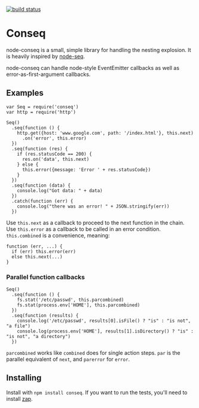 [![build status](https://secure.travis-ci.org/nornagon/node-conseq.png)](http://travis-ci.org/nornagon/node-conseq)
# Conseq

node-conseq is a small, simple library for handling the nesting explosion. It is heavily inspired by [node-seq](http://github.com/substack/node-seq).

node-conseq can handle node-style EventEmitter callbacks as well as error-as-first-argument callbacks.

## Examples

    var Seq = require('conseq')
    var http = require('http')
    
    Seq()
      .seq(function () {
        http.get({host: 'www.google.com', path: '/index.html'}, this.next)
          .on('error', this.error)
      })
      .seq(function (res) {
        if (res.statusCode == 200) {
          res.on('data', this.next)
        } else {
          this.error({message: 'Error ' + res.statusCode})
        }
      })
      .seq(function (data) {
        console.log("Got data: " + data)
      })
      .catch(function (err) {
        console.log("there was an error! " + JSON.stringify(err))
      })

Use `this.next` as a callback to proceed to the next function in the chain. Use `this.error` as a callback to be called in an error condition. `this.combined` is a convenience, meaning:

    function (err, ...) {
      if (err) this.error(err)
      else this.next(...)
    }

### Parallel function callbacks

    Seq()
      .seq(function () {
        fs.stat('/etc/passwd', this.parcombined)
        fs.stat(process.env['HOME'], this.parcombined)
      })
      .seq(function (results) {
        console.log('/etc/passwd', results[0].isFile() ? "is" : "is not", "a file")
        console.log(process.env['HOME'], results[1].isDirectory() ? "is" : "is not", "a directory")
      })

`parcombined` works like `combined` does for single action steps. `par` is the parallel equivalent of `next`, and `parerror` for `error`.

## Installing
Install with `npm install conseq`. If you want to run the tests, you'll need to install [zap](https://github.com/nornagon/node-zap).
